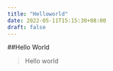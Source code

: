 ```yaml
---
title: "Helloworld"
date: 2022-05-11T15:15:30+08:00
draft: false
---
```

##Hello World
>Hello world

